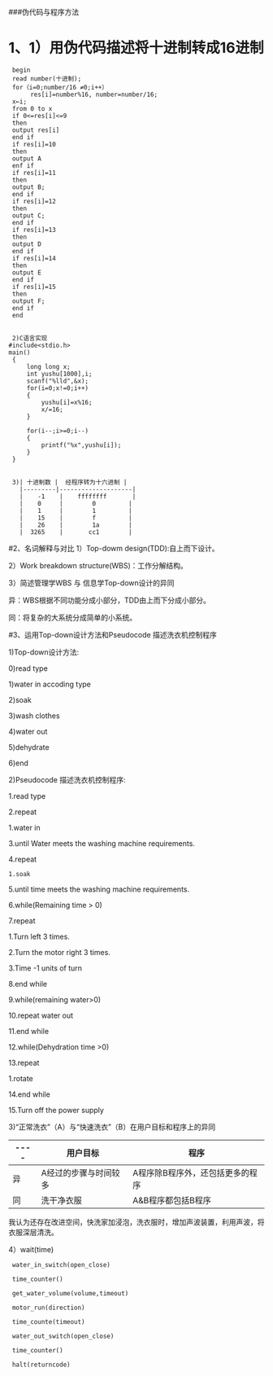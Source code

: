 ###伪代码与程序方法
# 1、1）用伪代码描述将十进制转成16进制
     begin
     read number(十进制);
     for（i=0;number/16 ≠0;i++）
          res[i]=number%16, number=number/16;
     x←i;       
     from 0 to x  
     if 0<=res[i]<=9
     then
     output res[i]
     end if
     if res[i]=10
     then
     output A
     enf if 
     if res[i]=11
     then
     output B;
     end if
     if res[i]=12
     then
     output C;
     end if
     if res[i]=13
     then
     output D
     end if
     if res[i]=14
     then
     output E
     end if
     if res[i]=15
     then
     output F;
     end if
     end


     2)C语言实现
    #include<stdio.h>
    main()
     {
         long long x;
         int yushu[1000],i;
         scanf("%lld",&x);
         for(i=0;x!=0;i++)
         {
             yushu[i]=x%16;
             x/=16;
         }
         
         for(i--;i>=0;i--)
         {
             printf("%x",yushu[i]);
         }
     }


     3)| 十进制数 |  经程序转为十六进制 |
       |---------|--------------------|
       |    -1    |    ffffffff       |
       |    0     |        0         |
       |    1     |        1         |
       |    15    |        f         |
       |    26    |        1a        |
       |  3265    |       cc1        |

 #2、名词解释与对比
 1）Top-dowm design(TDD):自上而下设计。
    

 2）Work breakdown structure(WBS)：工作分解结构。


 3）简述管理学WBS 与 信息学Top-down设计的异同

  异：WBS根据不同功能分成小部分，TDD由上而下分成小部分。

  同：将复杂的大系统分成简单的小系统。

#3、运用Top-down设计方法和Pseudocode 描述洗衣机控制程序 

1)Top-down设计方法:

0)read type

1)water in accoding type

2)soak

3)wash clothes

4)water out

5)dehydrate

6)end

2)Pseudocode 描述洗衣机控制程序:

1.read type

2.repeat

   1.water in

3.until Water meets the washing machine requirements. 

4.repeat

    1.soak

5.until time meets the washing machine requirements. 

6.while(Remaining time > 0)

7.repeat

  1.Turn left 3 times.           

  2.Turn the motor right 3 times.            

  3.Time -1 units of turn

8.end while

9.while(remaining water>0)

10.repeat water out

11.end while

12.while(Dehydration time >0)  

13.repeat

   1.rotate

14.end while   

15.Turn off the power supply 

3)“正常洗衣”（A）与“快速洗衣”（B）在用户目标和程序上的异同

  | ---- |         用户目标           |           程序                  |
  |------|---------------------------|---------------------------------|
  |  异  |  A经过的步骤与时间较多      | A程序除B程序外，还包括更多的程序  |
  |  同  |        洗干净衣服          | A&B程序都包括B程序               |

  我认为还存在改进空间，快洗家加浸泡，洗衣服时，增加声波装置，利用声波，将衣服深层清洗。

  4）wait(time) 
     
     water_in_switch(open_close) 
     
     time_counter()  
     
     get_water_volume(volume,timeout) 
     
     motor_run(direction)
     
     time_counte(timeout) 
     
     water_out_switch(open_close) 
     
     time_counter() 
     
     halt(returncode) 

     
    



     